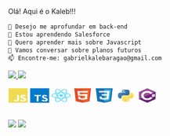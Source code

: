 Olá! Aqui é o Kaleb!!!

    🔭 Desejo me aprofundar em back-end
    🌱 Estou aprendendo Salesforce
    👯 Quero aprender mais sobre Javascript
    💬 Vamos conversar sobre planos futuros
    📫 Encontre-me: gabrielkalebaragao@gmail.com

<div>
  <a href="https://github.com/K-lebb">
    <img height="180px" src="https://github-readme-stats.vercel.app/api?username=K-lebb&show_icons=true&theme=dracula&include_all_commits=true&count_private=true"/>
    <img height="180em" src="https://github-readme-stats.vercel.app/api/top-langs/?username=K-lebb&layout=compact&langs_count=6&theme=tokyonight"/>
  </a>
</div>
<div style="display: inline_block"><br>
  <img align="center" alt="Kaleb-Js" height="30" width="40" src="https://raw.githubusercontent.com/devicons/devicon/master/icons/javascript/javascript-plain.svg">
  <img align="center" alt="Kaleb-Ts" height="30" width="40" src="https://raw.githubusercontent.com/devicons/devicon/master/icons/typescript/typescript-plain.svg">
  <img align="center" alt="Kaleb-React" height="30" width="40" src="https://raw.githubusercontent.com/devicons/devicon/master/icons/react/react-original.svg">
  <img align="center" alt="Kaleb-HTML" height="30" width="40" src="https://raw.githubusercontent.com/devicons/devicon/master/icons/html5/html5-original.svg">
  <img align="center" alt="Kaleb-CSS" height="30" width="40" src="https://raw.githubusercontent.com/devicons/devicon/master/icons/css3/css3-original.svg">
  <img align="center" alt="Kaleb-Python" height="30" width="40" src="https://raw.githubusercontent.com/devicons/devicon/master/icons/python/python-original.svg">
  <img align="center" alt="Kaleb-Csharp" height="30" width="40" src="https://raw.githubusercontent.com/devicons/devicon/master/icons/csharp/csharp-original.svg">
  <br><br>
</div>
<div><br>
  <a href="https://instagram.com/ka_lebb_" target="_blank"><img src="https://img.shields.io/badge/-Instagram-%23E4405F?style=for-the-badge&logo=instagram&logoColor=white" target="_blank"></a>
  <a href="mailto:gabrielkalebaragao@gmail.com"><img src="https://img.shields.io/badge/-Gmail-%23333?style=for-the-badge&logo=gmail&logoColor=white" target="_blank"></a> 
</div>
